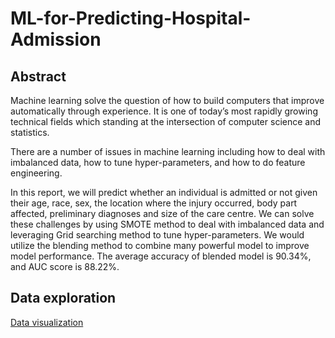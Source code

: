 # ML-for-Predicting-Hospital-Admission

## Abstract

Machine learning solve the question of how to build computers that improve automatically through experience. It is one of today’s most rapidly growing technical fields which standing at the intersection of computer science and statistics.

There are a number of issues in machine learning including how  to deal with imbalanced data, how to tune hyper-parameters, and how to do feature engineering.

In this report, we will predict whether an individual is admitted or not given their age, race, sex, the location where the injury occurred, body part affected, preliminary diagnoses and size of the care centre. We can solve these challenges by using SMOTE method to deal with imbalanced data and leveraging  Grid searching method to tune hyper-parameters. We would utilize the blending method to combine many powerful model to improve model performance. The average accuracy of blended model is 90.34%, and AUC score is 88.22%.

## Data exploration
[Data visualization](https://github.com/uqer-jyh/ML-for-Predicting-Hospital-Admission/blob/main/img/datavis.png)
